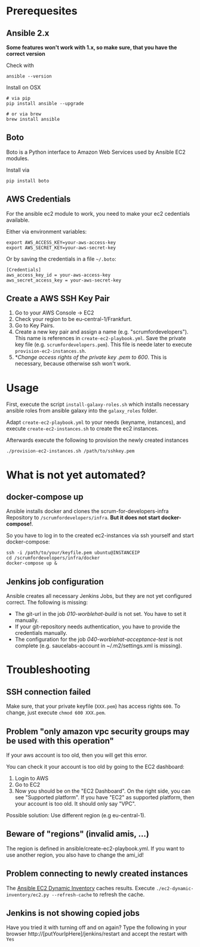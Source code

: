 # Prerequesites

## Ansible 2.x
**Some features won't work with 1.x, so make sure, that you have the correct version**

Check with
```
ansible --version
```

Install on OSX
```
# via pip
pip install ansible --upgrade

# or via brew
brew install ansible
```

## Boto
Boto is a Python interface to Amazon Web Services used by Ansible EC2 modules.

Install via
```
pip install boto
```

## AWS Credentials

For the ansible ec2 module to work, you need to make your ec2 cedentials available.

Either via environment variables:
```
export AWS_ACCESS_KEY=your-aws-access-key
export AWS_SECRET_KEY=your-aws-secret-key
```

Or by saving the credentials in a file `~/.boto`:
```
[Credentials]
aws_access_key_id = your-aws-access-key
aws_secret_access_key = your-aws-secret-key
```

## Create a AWS SSH Key Pair

1. Go to your AWS Console -> EC2
2. Check your region to be eu-central-1/Frankfurt.
3. Go to Key Pairs.
4. Create a new key pair and assign a name (e.g. "scrumfordevelopers"). This name is references in `create-ec2-playbook.yml`. Save the private key file (e.g. `scrumfordevelopers.pem`). This file is neede later to execute `provision-ec2-instances.sh`.
5. **Change access rights of the private key *.pem to 600**. This is necessary, because otherwise ssh won't work.

# Usage

First, execute the script `install-galaxy-roles.sh` which installs necessary ansible roles from ansible galaxy into the `galaxy_roles` folder.

Adapt `create-ec2-playbook.yml` to your needs (keyname, instances), and execute `create-ec2-instances.sh` to create the ec2 instances.

Afterwards execute the following to provision the newly created instances
```
./provision-ec2-instances.sh /path/to/sshkey.pem
```

# What is not yet automated?

## docker-compose up
Ansible installs docker and clones the scrum-for-developers-infra Repository to `/scrumfordevelopers/infra`. **But it does not start docker-compose!**.

So you have to log in to the created ec2-instances via ssh yourself and start docker-compose:
```
ssh -i /path/to/your/keyfile.pem ubuntu@INSTANCEIP
cd /scrumfordevelopers/infra/docker
docker-compose up &
```

## Jenkins job configuration

Ansible creates all necessary Jenkins Jobs, but they are not yet configured correct. The following is missing:
* The git-url in the job *010-worblehat-build* is not set. You have to set it manually.
* If your git-repository needs authentication, you have to provide the credentials manually.
* The configuration for the job *040-worblehat-acceptance-test* is not complete (e.g. saucelabs-account in ~/.m2/settings.xml is missing).

# Troubleshooting

## SSH connection failed
Make sure, that your private keyfile (`XXX.pem`) has access rights `600`. To change, just execute `chmod 600 XXX.pem`.

## Problem "only amazon vpc security groups may be used with this operation"
If your aws account is too old, then you will get this error.

You can check it your account is too old by going to the EC2 dashboard:
1. Login to AWS
2. Go to EC2
3. Now you should be on the "EC2 Dashboard". On the right side, you can see "Supported platform". If you have "EC2" as supported platform, then your account is too old. It should only say "VPC".

Possible solution: Use different region (e.g eu-central-1).

## Beware of "regions" (invalid amis, ...)
The region is defined in ansible/create-ec2-playbook.yml.
If you want to use another region, you also have to change the ami_id!

## Problem connecting to newly created instances
The [Ansible EC2 Dynamic Inventory](http://docs.ansible.com/ansible/intro_dynamic_inventory.html#example-aws-ec2-external-inventory-script) caches results. Execute `./ec2-dynamic-inventory/ec2.py --refresh-cache` to refresh the cache.

## Jenkins is not showing copied jobs
Have you tried it with turning off and on again?
Type the following in your browser http://[putYourIpHere]/jenkins/restart and accept the restart with `Yes`
